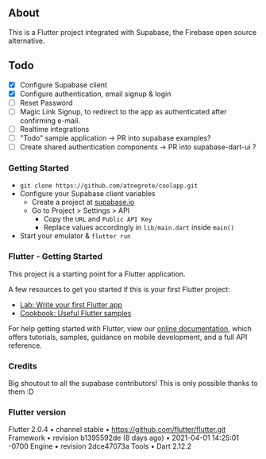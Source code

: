 
## About
This is a Flutter project integrated with Supabase, the Firebase open source alternative.

## Todo
- [x] Configure Supabase client 
- [x] Configure authentication, email signup & login
- [ ] Reset Password
- [ ] Magic Link Signup, to redirect to the app as authenticated after confirming e-mail.
- [ ] Realtime integrations
- [ ] "Todo" sample application -> PR into supabase examples?
- [ ] Create shared authentication components -> PR into supabase-dart-ui ?

### Getting Started
- `git clone https://github.com/atnegrete/coolapp.git`
- Configure your Supabase client variables
  - Create a project at [supabase.io](https://app.supabase.io/)
  - Go to Project > Settings > API
    - Copy the `URL` and `Public API Key` 
    - Replace values accordingly in `lib/main.dart` inside `main()`
- Start your emulator & `flutter run`


### Flutter - Getting Started

This project is a starting point for a Flutter application.

A few resources to get you started if this is your first Flutter project:

- [Lab: Write your first Flutter app](https://flutter.dev/docs/get-started/codelab)
- [Cookbook: Useful Flutter samples](https://flutter.dev/docs/cookbook)

For help getting started with Flutter, view our
[online documentation](https://flutter.dev/docs), which offers tutorials,
samples, guidance on mobile development, and a full API reference.

### Credits
Big shoutout to all the supabase contributors! This is only possible thanks to them :D 


### Flutter version
Flutter 2.0.4 • channel stable • https://github.com/flutter/flutter.git
Framework • revision b1395592de (8 days ago) • 2021-04-01 14:25:01 -0700
Engine • revision 2dce47073a
Tools • Dart 2.12.2
